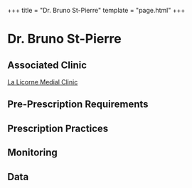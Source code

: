 +++
title = "Dr. Bruno St-Pierre"
template = "page.html"
+++

# Dr. Bruno St-Pierre
## Associated Clinic
[La Licorne Medial Clinic](@/blog/clinics/licorne.md)
## Pre-Prescription Requirements
## Prescription Practices
## Monitoring
## Data
